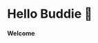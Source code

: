 # Hello Buddie 👋
#### Welcome
<!--
**Polash999/Polash999** is a ✨ _special_ ✨ repository because its `README.md` (this file) appears on your GitHub profile.

Here are some ideas to get you started:

### Hi there 👋, My name is Polash
#### Web Developer
![Web Developer](https://scontent.fdac5-2.fna.fbcdn.net/v/t39.30808-6/271643840_997587224463729_2826949859061135038_n.jpg?_nc_cat=101&ccb=1-5&_nc_sid=e3f864&_nc_ohc=uC2ILOVvE1kAX_86kcI&_nc_ht=scontent.fdac5-2.fna&oh=00_AT_CtQrcEtce3-B01I7HeUApP7UlhgHkdKbVi0qpXti9ug&oe=62623798)

I am a Professional Web Developer, HTML/CSS/Email-marketing/Email-designer & Email Signature. I can enjoy my Working Time, coz code is just like a game :) #beedeveloper

Skills:  HTML / CSS/EMAIL-MARKETING/SHOPIFY/EMAIL-DESIGN

- 🔭 I’m currently working on Fiverr 
- 🌱 I’m currently learning html & Css 
- 👯 I’m looking to collaborate on GitHub 
- 💬 Ask me about Web developer 
- 📫 How to reach me: Facebook & Email  


[<img src='https://cdn.jsdelivr.net/npm/simple-icons@3.0.1/icons/github.svg' alt='github' height='40'>](https://github.com/https://github.com/Polash999/Polash999/blob/main/README.md)  [<img src='https://cdn.jsdelivr.net/npm/simple-icons@3.0.1/icons/facebook.svg' alt='facebook' height='40'>](https://www.facebook.com/https://www.facebook.com/polash.ykp/)  

<a href='https://archiveprogram.github.com/'><img src='https://raw.githubusercontent.com/acervenky/animated-github-badges/master/assets/acbadge.gif' width='40' height='40'></a> <a href='https://docs.github.com/en/developers'><img src='https://raw.githubusercontent.com/acervenky/animated-github-badges/master/assets/devbadge.gif' width='40' height='40'></a> <a href='https://github.com/pricing'><img src='https://raw.githubusercontent.com/acervenky/animated-github-badges/master/assets/pro.gif' width='40' height='40'></a> <a href='https://stars.github.com/'><img src='https://raw.githubusercontent.com/acervenky/animated-github-badges/master/assets/starbadge.gif' width='35' height='35'></a> <a href='https://docs.github.com/en/github/supporting-the-open-source-community-with-github-sponsors'><img src='https://raw.githubusercontent.com/acervenky/animated-github-badges/master/assets/sponsorbadge.gif' width='35' height='35'></a> 

[![trophy](https://github-profile-trophy.vercel.app/?username=https://github.com/Polash999/Polash999/blob/main/README.md)](https://github.com/ryo-ma/github-profile-trophy)

[![Top Langs](https://github-readme-stats.vercel.app/api/top-langs/?username=https://github.com/Polash999/Polash999/blob/main/README.md)](https://github.com/anuraghazra/github-readme-stats)

![GitHub stats](https://github-readme-stats.vercel.app/api?username=https://github.com/Polash999/Polash999/blob/main/README.md&show_icons=true)  

![GitHub Activity Graph](https://activity-graph.herokuapp.com/graph?username=https://github.com/Polash999/Polash999/blob/main/README.md)  

![GitHub metrics](https://metrics.lecoq.io/https://github.com/Polash999/Polash999/blob/main/README.md)  

![Profile views](https://gpvc.arturio.dev/https://github.com/Polash999/Polash999/blob/main/README.md)  
